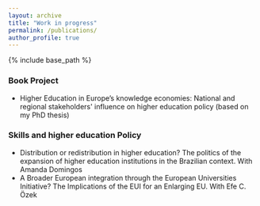 ```yaml
---
layout: archive
title: "Work in progress"
permalink: /publications/
author_profile: true
---
```


{% include base_path %}

### Book Project
 * Higher Education in Europe’s knowledge economies: National and regional stakeholders' influence on higher education policy (based on my PhD thesis)

### Skills and higher education Policy
 * Distribution or redistribution in higher education? The politics of the expansion of higher education institutions in the Brazilian context. With Amanda Domingos
 * A Broader European integration through the European Universities Initiative? The Implications of the EUI for an Enlarging EU. With Efe C. Özek


